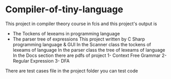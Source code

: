 # Compiler-of-tiny-language
This project in compiler theory course in fcis and this project's output is 
* The Tockens of lexeams in programming language 
* The parser tree of expressions 
This project written by C Sharp programming language & GUI
In the Scanner class the tockens of lexeams of language
In the parser class the tree of lexeams of language
In the Docs  section there are pdfs of project 
1- Context Free Grammar
2- Regular Expression
3- DFA

There are test cases file in the project folder you can test code
